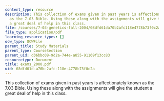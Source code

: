 ```yaml
---
content_type: resource
description: This collection of exams given in past years is affectionately known
  as the 7.03 Bible. Using these along with the assignments will give the student
  a great deal of help in this class.
file: /courses/7-03-genetics-fall-2004/08dfd61da70b2afc118e4778b73f0c2a_exams_2000.pdf
file_type: application/pdf
learning_resource_types: []
ocw_type: OCWFile
parent_title: Study Materials
parent_type: CourseSection
parent_uid: d36bbc09-9d2a-744e-a855-91169f13cc83
resourcetype: Document
title: exams_2000.pdf
uid: 08dfd61d-a70b-2afc-118e-4778b73f0c2a
---
```

This collection of exams given in past years is affectionately known as the 7.03 Bible. Using these along with the assignments will give the student a great deal of help in this class.

